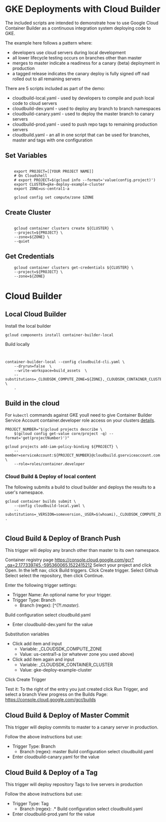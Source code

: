 # GKE Deployments with Cloud Builder

The included scripts are intended to demonstrate how to use Google Cloud Container Builder as a continuous integration system deploying code to GKE. 

The example here follows a pattern where:
- developers use cloud servers during local development
- all lower lifecycle testing occurs on branches other than master
- merges to master indicate a readiness for a canary (beta) deployment in production
- a tagged release indicates the canary deploy is fully signed off nad rolled out to all remaining servers


There are 5 scripts included as part of the demo:
- cloudbuild-local.yaml - used by developers to compile and push local code to cloud servers
- cloudbuild-dev.yaml - used to deploy any branch to branch namespaces
- cloudbuild-canary.yaml - used to deploy the master branch to canary servers
- cloudbuild-prod.yaml - used to push repo tags to remaining production servers
- cloudbuild.yaml - an all in one script that can be used for branches, master and tags with one configuration







## Set Variables

```
 
    export PROJECT=[[YOUR PROJECT NAME]]
    # On Cloudshell
    # export PROJECT=$(gcloud info --format='value(config.project)')
    export CLUSTER=gke-deploy-example-cluster
    export ZONE=us-central1-a

    gcloud config set compute/zone $ZONE

```
## Create Cluster

```

    gcloud container clusters create ${CLUSTER} \
    --project=${PROJECT} \
    --zone=${ZONE} \
    --quiet

```


## Get Credentials

```
    gcloud container clusters get-credentials ${CLUSTER} \
    --project=${PROJECT} \
    --zone=${ZONE}

```

# Cloud Builder


## Local Cloud Builder

Install the local builder
```
gcloud components install container-builder-local
```

Build locally
```


container-builder-local --config cloudbuild-cli.yaml \
    --dryrun=false  \
    --write-workspace=build_assets  \
    --substitutions=_CLOUDSDK_COMPUTE_ZONE=${ZONE},_CLOUDSDK_CONTAINER_CLUSTER=${CLUSTER},_TAG_NAME=18 \
    .
```



## Build in the cloud


For `kubectl` commands against GKE youll need to give Container Builder Service Account container.developer role access on your clusters [details](https://github.com/GoogleCloudPlatform/cloud-builders/tree/master/kubectl).

```
PROJECT_NUMBER="$(gcloud projects describe \
    $(gcloud config get-value core/project -q) --format='get(projectNumber)')"

gcloud projects add-iam-policy-binding ${PROJECT} \
    --member=serviceAccount:${PROJECT_NUMBER}@cloudbuild.gserviceaccount.com \
    --role=roles/container.developer

```


### Cloud Build & Deploy of local content

The following submits a build to cloud builder and deploys the results to a user's namespace.

```
gcloud container builds submit \
    --config cloudbuild-local.yaml \
    --substitutions=_VERSION=someversion,_USER=$(whoami),_CLOUDSDK_COMPUTE_ZONE=${ZONE},_CLOUDSDK_CONTAINER_CLUSTER=${CLUSTER} .


```

## Cloud Build & Deploy of Branch Push

This trigger will deploy any branch other than master to its own namespace. 

Container registry page
https://console.cloud.google.com/gcr?_ga=2.177339745.-595360065.1522415212
Select your project and click Open.
In the left nav, click Build triggers.
Click Create trigger.
Select Github
Select select the repository, then click Continue.

Enter the following trigger settings:
- Trigger Name: An optional name for your trigger.
- Trigger Type: Branch 
    - Branch (regex): [^(?!.*master).*

Build configuration select cloudbuild.yaml
- Enter cloudbuild-dev.yaml for the value

Substitution variables
- Click add item and input
    - Variable: _CLOUDSDK_COMPUTE_ZONE  
    - Value: us-central1-a (or whatever zone you used above)
- Click add item again and input
    - Variable: _CLOUDSDK_CONTAINER_CLUSTER
    - Value: gke-deploy-example-cluster

Click Create Trigger

Test it: To the right of the entry you just created click Run Trigger, and select a branch
View progress on the Builds Page: https://console.cloud.google.com/gcr/builds


## Cloud Build & Deploy of Master Commit

This trigger will deploy commits to master to a canary server in production. 
 
Follow the above instructions but use:

- Trigger Type: Branch 
    - Branch (regex): master
Build configuration select cloudbuild.yaml
- Enter cloudbuild-canary.yaml for the value

## Cloud Build & Deploy of a Tag
This trigger will deploy repository Tags to live servers in production
 
Follow the above instructions but use:

- Trigger Type: Tag 
    - Branch (regex): .*
Build configuration select cloudbuild.yaml
- Enter cloudbuild-prod.yaml for the value



